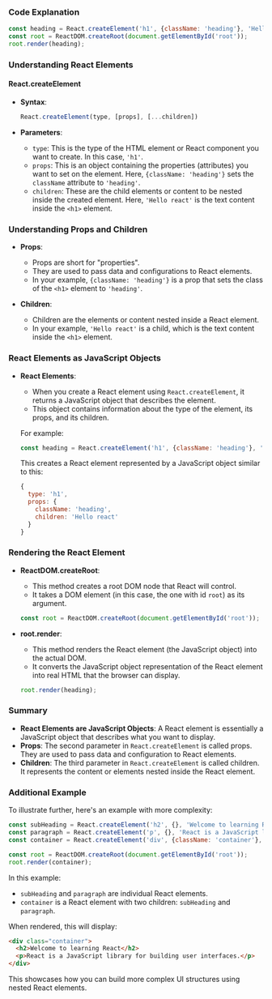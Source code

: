 ### Code Explanation

```javascript
const heading = React.createElement('h1', {className: 'heading'}, 'Hello react');
const root = ReactDOM.createRoot(document.getElementById('root'));
root.render(heading);
```

### Understanding React Elements

#### React.createElement

- **Syntax**:
  ```javascript
  React.createElement(type, [props], [...children])
  ```

- **Parameters**:
  - `type`: This is the type of the HTML element or React component you want to create. In this case, `'h1'`.
  - `props`: This is an object containing the properties (attributes) you want to set on the element. Here, `{className: 'heading'}` sets the `className` attribute to `'heading'`.
  - `children`: These are the child elements or content to be nested inside the created element. Here, `'Hello react'` is the text content inside the `<h1>` element.

### Understanding Props and Children

- **Props**:
  - Props are short for "properties".
  - They are used to pass data and configurations to React elements.
  - In your example, `{className: 'heading'}` is a prop that sets the class of the `<h1>` element to `'heading'`.

- **Children**:
  - Children are the elements or content nested inside a React element.
  - In your example, `'Hello react'` is a child, which is the text content inside the `<h1>` element.

### React Elements as JavaScript Objects

- **React Elements**:
  - When you create a React element using `React.createElement`, it returns a JavaScript object that describes the element.
  - This object contains information about the type of the element, its props, and its children.

  For example:
  ```javascript
  const heading = React.createElement('h1', {className: 'heading'}, 'Hello react');
  ```

  This creates a React element represented by a JavaScript object similar to this:
  ```javascript
  {
    type: 'h1',
    props: {
      className: 'heading',
      children: 'Hello react'
    }
  }
  ```

### Rendering the React Element

- **ReactDOM.createRoot**:
  - This method creates a root DOM node that React will control.
  - It takes a DOM element (in this case, the one with id `root`) as its argument.

  ```javascript
  const root = ReactDOM.createRoot(document.getElementById('root'));
  ```

- **root.render**:
  - This method renders the React element (the JavaScript object) into the actual DOM.
  - It converts the JavaScript object representation of the React element into real HTML that the browser can display.

  ```javascript
  root.render(heading);
  ```

### Summary

- **React Elements are JavaScript Objects**: A React element is essentially a JavaScript object that describes what you want to display.
- **Props**: The second parameter in `React.createElement` is called props. They are used to pass data and configuration to React elements.
- **Children**: The third parameter in `React.createElement` is called children. It represents the content or elements nested inside the React element.

### Additional Example

To illustrate further, here's an example with more complexity:

```javascript
const subHeading = React.createElement('h2', {}, 'Welcome to learning React');
const paragraph = React.createElement('p', {}, 'React is a JavaScript library for building user interfaces.');
const container = React.createElement('div', {className: 'container'}, subHeading, paragraph);

const root = ReactDOM.createRoot(document.getElementById('root'));
root.render(container);
```

In this example:
- `subHeading` and `paragraph` are individual React elements.
- `container` is a React element with two children: `subHeading` and `paragraph`.

When rendered, this will display:

```html
<div class="container">
  <h2>Welcome to learning React</h2>
  <p>React is a JavaScript library for building user interfaces.</p>
</div>
```

This showcases how you can build more complex UI structures using nested React elements.
